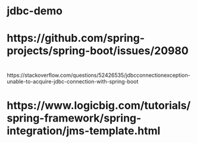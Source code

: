 # jdbc-demo
<h1>https://github.com/spring-projects/spring-boot/issues/20980</h1>
<h1></h1>https://stackoverflow.com/questions/52426535/jdbcconnectionexception-unable-to-acquire-jdbc-connection-with-spring-boot</h1>
<h1>https://www.logicbig.com/tutorials/spring-framework/spring-integration/jms-template.html</h1>
